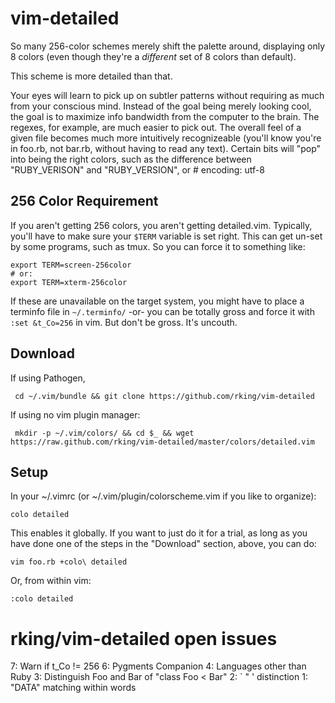 # vim-detailed



So many 256-color schemes merely shift the palette around, displaying only 8
colors (even though they're a *different* set of 8 colors than default).

This scheme is more detailed than that.

Your eyes will learn to pick up on subtler patterns without requiring as
much from your conscious mind.  Instead of the goal being merely looking
cool, the goal is to maximize info bandwidth from the computer to the brain.
The regexes, for example, are much easier to pick out. The overall feel of a
given file becomes much more intuitively recognizeable (you'll know you're
in foo.rb, not bar.rb, without having to read any text). Certain bits will
"pop" into being the right colors, such as the difference between
"RUBY_VERISON" and "RUBY_VERSION", or # encoding: utf-8

## 256 Color Requirement

If you aren't getting 256 colors, you aren't getting detailed.vim.
Typically, you'll have to make sure your `$TERM` variable is set right. This
can get un-set by some programs, such as tmux. So you can force it to
something like:

    export TERM=screen-256color
    # or:
    export TERM=xterm-256color

If these are unavailable on the target system, you might have to place a
terminfo file in `~/.terminfo/`  -or- you can be totally gross and force it
with `:set &t_Co=256` in vim. But don't be gross. It's uncouth.

## Download

 If using Pathogen,

     cd ~/.vim/bundle && git clone https://github.com/rking/vim-detailed

 If using no vim plugin manager:

     mkdir -p ~/.vim/colors/ && cd $_ && wget https://raw.github.com/rking/vim-detailed/master/colors/detailed.vim

## Setup

In your ~/.vimrc (or ~/.vim/plugin/colorscheme.vim if you like to organize):

    colo detailed

This enables it globally. If you want to just do it for a trial, as long as
you have done one of the steps in the "Download" section, above, you can do:

    vim foo.rb +colo\ detailed

Or, from within vim:

    :colo detailed


# rking/vim-detailed open issues
  7: Warn if t_Co != 256
  6: Pygments Companion
  4: Languages other than Ruby
  3: Distinguish Foo and Bar of "class Foo < Bar"
  2: ` " ' distinction
  1: "DATA" matching within words

